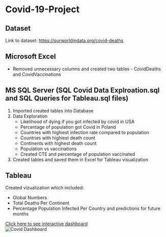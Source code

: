 # Covid-19-Project

## Dataset
Link to dataset: https://ourworldindata.org/covid-deaths

## Microsoft Excel
- Removed unnecessary columns and created two tables - CovidDeaths and CovidVaccinations

## MS SQL Server (SQL Covid Data Explroation.sql and SQL Queries for Tableau.sql files)
1. Imported created tables into Database
2. Data Exploration
   - Likelihood of dying if you got infected by covid in USA
   - Percentage of population got Covid in Poland
   - Countries with highiest infection rate compared to population
   - Countries with highiest death count
   - Continents with highest death count
   - Population vs vaccinations
   - Created CTE and percentage of population vaccinated
3. Created tables and saved them in Excel for Tableau visualization

## Tableau 
Created vizualization which included:
- Global Numbers
- Total Deaths Per Continent
- Percentage Population Infected Per Country and predictions for future months

[Click here to see interactive dashboard](https://public.tableau.com/app/profile/wiktor.paprocki/viz/CovidDashboard_16874431741680/Dashboard1)
<br>
![Covid Dashboard](https://github.com/WiktorPaprocki/Covid-19-Project/assets/125204368/8d021223-2f85-4480-8a0e-ec056ccac174)

